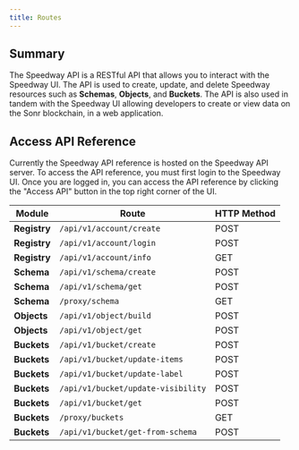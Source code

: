 ```yaml
---
title: Routes
---
```

## Summary

The Speedway API is a RESTful API that allows you to interact with the Speedway UI. The API is used to create, update, and delete Speedway resources such as **Schemas**, **Objects**, and ****Buckets****. The API is also used in tandem with the Speedway UI allowing developers to create or view data on the Sonr blockchain, in a web application.

## Access API Reference
Currently the Speedway API reference is hosted on the Speedway API server. To access the API reference, you must first login to the Speedway UI. Once you are logged in, you can access the API reference by clicking the "Access API" button in the top right corner of the UI.

| Module | Route | HTTP Method |
| -------- | -------- | -------- |
| **Registry**  | `/api/v1/account/create` | POST |
| **Registry**  | `/api/v1/account/login` | POST |
| **Registry**  | `/api/v1/account/info` | GET |
| **Schema** | `/api/v1/schema/create` | POST |
| **Schema** | `/api/v1/schema/get` | POST |
| **Schema** | `/proxy/schema` | GET |
| **Objects** | `/api/v1/object/build` | POST |
| **Objects** | `/api/v1/object/get` | POST |
| **Buckets** | `/api/v1/bucket/create` | POST |
| **Buckets** | `/api/v1/bucket/update-items` | POST |
| **Buckets** | `/api/v1/bucket/update-label` | POST |
| **Buckets** | `/api/v1/bucket/update-visibility` | POST |
| **Buckets** | `/api/v1/bucket/get` | POST |
| **Buckets** | `/proxy/buckets` | GET |
| **Buckets** | `/api/v1/bucket/get-from-schema` | POST |

